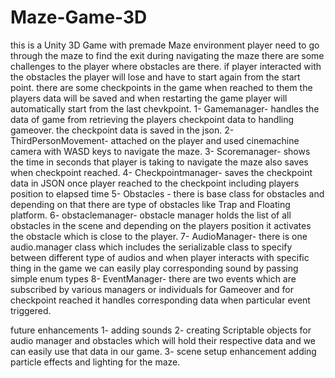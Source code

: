 # Maze-Game-3D
this is a Unity 3D Game with premade Maze environment player need to go through the maze to find the exit 
during navigating the maze there are some challenges to the player where obstacles are there. if player interacted with the obstacles the player will lose and have to start again from the start point. there are some checkpoints in the game when reached to them the players data will be saved and when restarting the game player will automatically start from the last chevkpoint.
1- Gamemanager- handles the data of game from retrieving the players checkpoint data to handling gameover. the checkpoint data is saved in the json.
2- ThirdPersonMovement- attached on the player and used cinemachine camera with WASD keys to navigate the maze.
3- Scoremanager- shows the time in seconds that player is taking to navigate the maze also saves when checkpoint reached.
4- Checkpointmanager- saves the checkpoint data in JSON once player reached to the checkpoint including players position to elapsed time
5- Obstacles - there is base class for obstacles and depending on that there are type of obstacles like Trap and Floating platform.
6- obstaclemanager- obstacle manager holds the list of all obstacles in the scene and depending on the players position it activates the obstacle which is close to the player.
7- AudioManager- there is one audio.manager class which includes the serializable class to specify between different type of audios and when player interacts with specific thing in the game we can easily play corresponding sound by passing simple enum types
8- EventManager- there are two events which are subscribed by various managers or individuals for Gameover and for checkpoint reached it handles corresponding data when particular event triggered.

future enhancements
1- adding sounds
2- creating Scriptable objects for audio manager and obstacles which will hold their respective data and we can easily use that data in our game.
3- scene setup enhancement adding particle effects and lighting for the maze.

